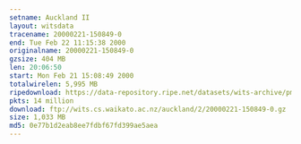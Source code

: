 ```yaml
---
setname: Auckland II
layout: witsdata
tracename: 20000221-150849-0
end: Tue Feb 22 11:15:38 2000
originalname: 20000221-150849-0
gzsize: 404 MB
len: 20:06:50
start: Mon Feb 21 15:08:49 2000
totalwirelen: 5,995 MB
ripedownload: https://data-repository.ripe.net/datasets/wits-archive/pma/long/auck/2//20000221-150849-0.gz
pkts: 14 million
download: ftp://wits.cs.waikato.ac.nz/auckland/2/20000221-150849-0.gz
size: 1,033 MB
md5: 0e77b1d2eab8ee7fdbf67fd399ae5aea
---
```

